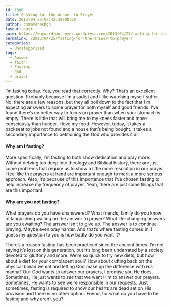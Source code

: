 ```yaml
---
id: 1506
title: Fasting for the Answer to Prayer
date: 2013-04-25T07:42:38+00:00
author: cameroneshgh
layout: post
guid: https://waywardjourneyer.wordpress.com/2013/04/25/fasting-for-the-answer-to-prayer/
permalink: /2013/04/25/fasting-for-the-answer-to-prayer/
categories:
  - Uncategorized
tags:
  - Answer
  - faith
  - Fasting
  - god
  - prayer
---
```

I’m fasting today. Yes, you read that correctly. Why? That’s an excellent question. Probably because I’m a sadist and I like watching myself suffer. No, there are a few reasons, but they all boil down to the fact that I’m expecting answers to some prayer for both myself and good friends. I’ve found there’s no better way to focus on prayer than when your stomach is empty. There is little that will bring me to my knees faster and more consciously than hunger. I love my food. However, today, it takes a backseat to jobs not found and a house that’s being bought. It takes a secondary importance to petitioning the God who provides it all.

#### Why am I fasting?

More specifically, I’m fasting to both show dedication and pray more. Without delving too deep into theology and Biblical history, there are just some problems that require us to show a little more resolution in our prayer. I feel like the prayers at hand are important enough to merit a more serious approach. Also, it’s because of this importance that I’ve chosen fasting to help increase my frequency of prayer. Yeah, there are just some things that are this important.

#### Why are you not fasting?

What prayers do you have unanswered? What friends, family do you know of languishing waiting on the answer to prayer? What life-changing answers are you awaiting? The answer isn’t to give up. The answer is to continue praying. Maybe even pray harder. And that’s where fasting comes in. I guess my question to you is how badly do you want it?

There’s a reason fasting has been practiced since the ancient times. I’m not saying it’s lost on this generation, but it’s long been underrated by a society devoted to gluttony and more. We’re so quick to try new diets, but how about a diet for your complacent soul? How about cutting back on the physical bread we eat and letting God make up the difference with _His_ manna? Our God wants to answer our prayers, I promise you He does. Sometimes, He just wants to _see_ that we want Him to answer our prayers. Sometimes, He wants to see we’re responsible in our requests. Just sometimes, fasting is required to show our hearts are dead set on His provision and there is no other option. Friend, for what do you have to be fasting and why aren’t you?